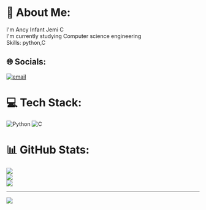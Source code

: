 # 💫 About Me:
I'm Ancy Infant Jemi C <br>I'm currently studying Computer science engineering <br>Skills: python,C


## 🌐 Socials:
[![email](https://img.shields.io/badge/Email-D14836?logo=gmail&logoColor=white)](mailto:ancyinfantjemi@gmail.com) 

# 💻 Tech Stack:
![Python](https://img.shields.io/badge/python-3670A0?style=for-the-badge&logo=python&logoColor=ffdd54) ![C](https://img.shields.io/badge/c-%2300599C.svg?style=for-the-badge&logo=c&logoColor=white)
# 📊 GitHub Stats:
![](https://github-readme-stats.vercel.app/api?username=Ancy2106&theme=dark&hide_border=false&include_all_commits=false&count_private=false)<br/>
![](https://github-readme-streak-stats.herokuapp.com/?user=Ancy2106&theme=dark&hide_border=false)<br/>
![](https://github-readme-stats.vercel.app/api/top-langs/?username=Ancy2106&theme=dark&hide_border=false&include_all_commits=false&count_private=false&layout=compact)

---
[![](https://visitcount.itsvg.in/api?id=Ancy2106&icon=0&color=0)](https://visitcount.itsvg.in)

<!-- Proudly created with GPRM ( https://gprm.itsvg.in ) -->
